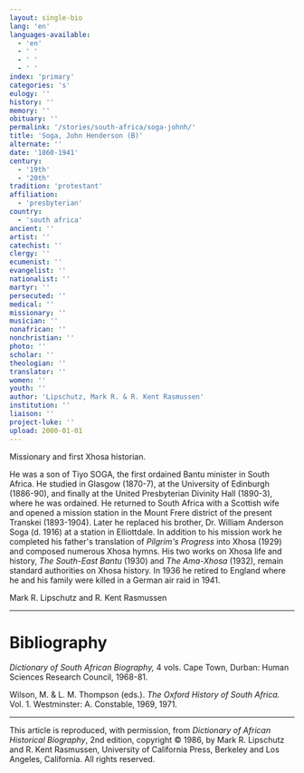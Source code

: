 ```yaml
---
layout: single-bio
lang: 'en'
languages-available:
  - 'en'
  - ' '
  - ' '
  - ' '
index: 'primary'
categories: 's'
eulogy: ''
history: ''
memory: ''
obituary: ''
permalink: '/stories/south-africa/soga-johnh/'
title: 'Soga, John Henderson (B)'
alternate: ''
date: '1860-1941'
century:
  - '19th'
  - '20th'
tradition: 'protestant'
affiliation:
  - 'presbyterian'
country:
  - 'south africa'
ancient: ''
artist: ''
catechist: ''
clergy: ''
ecumenist: ''
evangelist: ''
nationalist: ''
martyr: ''
persecuted: ''
medical: ''
missionary: ''
musician: ''
nonafrican: ''
nonchristian: ''
photo: ''
scholar: ''
theologian: ''
translator: ''
women: ''
youth: ''
author: 'Lipschutz, Mark R. & R. Kent Rasmussen'
institution: ''
liaison: ''
project-luke: ''
upload: 2000-01-01
---
```



Missionary and first Xhosa historian.

He was a son of Tiyo SOGA, the first ordained Bantu minister in South Africa.  He studied in Glasgow (1870-7), at the University of Edinburgh (1886-90), and finally at the United Presbyterian Divinity Hall (1890-3), where he was ordained.  He returned to South Africa with a Scottish wife and opened a mission station in the Mount Frere district of the present Transkei (1893-1904).  Later he replaced his brother, Dr. William Anderson Soga (d. 1916) at a station in Elliottdale.  In addition to his mission work he completed his father's translation of *Pilgrim's Progress* into Xhosa (1929) and composed numerous Xhosa hymns.  His two works on Xhosa life and history, *The South-East Bantu* (1930) and *The Ama-Xhosa* (1932), remain standard authorities on Xhosa history.  In 1936 he retired to England where he and his family were killed in a German air raid in 1941.

Mark R. Lipschutz and R. Kent Rasmussen

---

# Bibliography

*Dictionary of South African Biography,* 4 vols.  Cape Town, Durban: Human Sciences Research Council, 1968-81.

Wilson, M. & L. M. Thompson (eds.).  *The Oxford History of South Africa.*  Vol. 1.   Westminster: A. Constable, 1969, 1971.

---

This article is reproduced, with permission, from *Dictionary of African Historical Biography*, 2nd edition, copyright &copy; 1986, by Mark R. Lipschutz and R. Kent Rasmussen,  University of California Press, Berkeley and Los Angeles, California.  All rights reserved.